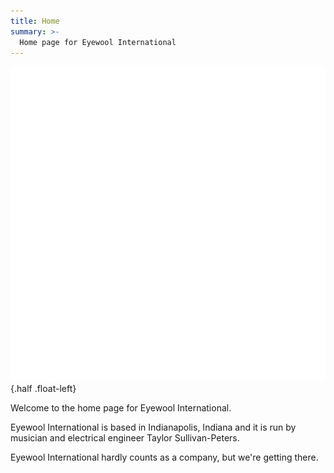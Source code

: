 ```yaml
---
title: Home
summary: >-
  Home page for Eyewool International
---
```

![art:Eyewool Logo](/images/logo4.png)
{.half .float-left}


Welcome to the home page for Eyewool International. 

Eyewool International is based in Indianapolis, Indiana and it is run by musician and electrical engineer Taylor Sullivan-Peters.

Eyewool International hardly counts as a company, but we're getting there.  

